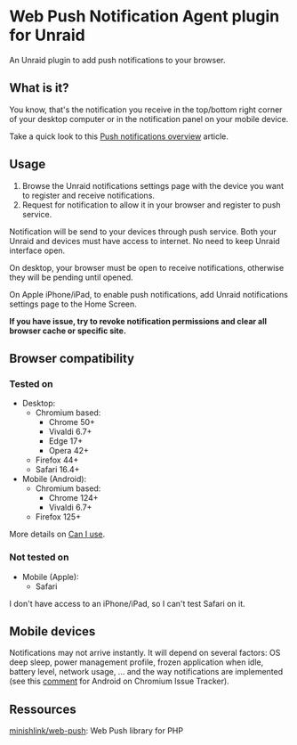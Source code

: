 # Web Push Notification Agent plugin for Unraid

An Unraid plugin to add push notifications to your browser.

## What is it?

You know, that's the notification you receive in the top/bottom right corner of your desktop computer or in the notification panel on your mobile device.

Take a quick look to this [Push notifications overview](https://web.dev/articles/push-notifications-overview) article.

## Usage

1. Browse the Unraid notifications settings page with the device you want to register and receive notifications.
2. Request for notification to allow it in your browser and register to push service.

Notification will be send to your devices through push service. Both your Unraid and devices must have access to internet. No need to keep Unraid interface open.

On desktop, your browser must be open to receive notifications, otherwise they will be pending until opened.

On Apple iPhone/iPad, to enable push notifications, add Unraid notifications settings page to the Home Screen.

**If you have issue, try to revoke notification permissions and clear all browser cache or specific site.**

## Browser compatibility

### Tested on

* Desktop:
  * Chromium based:
    * Chrome 50+
    * Vivaldi 6.7+
    * Edge 17+
    * Opera 42+
  * Firefox 44+
  * Safari 16.4+
* Mobile (Android):
  * Chromium based:
    * Chrome 124+
    * Vivaldi 6.7+
  * Firefox 125+

More details on [Can I use](https://caniuse.com/push-api).

### Not tested on

* Mobile (Apple):
  * Safari

I don't have access to an iPhone/iPad, so I can't test Safari on it.

## Mobile devices

Notifications may not arrive instantly. It will depend on several factors: OS deep sleep, power management profile, frozen application when idle, battery level, network usage, ... and the way notifications are implemented (see this [comment](https://issues.chromium.org/issues/41351071#comment57) for Android on Chromium Issue Tracker).

## Ressources

[minishlink/web-push](https://github.com/web-push-libs/web-push-php): Web Push library for PHP